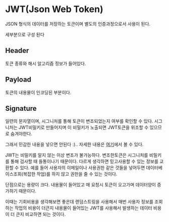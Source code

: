 # JWT(Json Web Token)

JSON 형식의 데이터를 저장하는 토큰이며 별도의 인증과정으로서 사용이 된다.

세부분으로 구성 된다

## Header

토큰 종류와 해시 알고리즘 정보가 들어있다.

## Payload

토큰의 내용물이 인코딩된 부분이다.

## Signature

일련의 문자열이며, 시그니처를 통해 토큰이 변조되었는지 여부를 확인할 수 있다.
시그니처는 JWT비밀키로 만들어지며 이 비밀키가 노출되면 JWT토큰을 위조할 수 있으므로 숨겨야한다.

그래서 민감한 내용을 넣으면 안된다 :)..
자세한 내용은 [여기](httpts://jwt.io)에서 볼 수 있다.

JWT는 비밀키를 알지 않는 이상 변조가 불가능하다. 변조한토큰은 시그니처를 비밀키를 통해 검사할 때 들통이나기 때문이다. 다르게 생각하면 믿고사용할 수 있는 정보를 교환할 수 있다.
예를 들어 사용자의 이메일이나 사용권한 같은 것들을 넣어두면 데이터베이스조회(복잡한 작업)를 하지 않고 권한을 줄 수 있는 것이다.

단점으로는 용량이 크다. 내용물이 들어있고 매 요청시 토큰이 오고가며 데이터양이 증가하기 때문이다.

이때는 기회비용을 생각해보면 좋은데 랜덤스트링을 사용해서 매번 사용자 정보를 조회하는 작업의 비용이 더큰지 내용물이 들어있는 JWT를 사용해서 발생하는 데이터 비용이 더 큰지 비교하면 되는 것이다.
